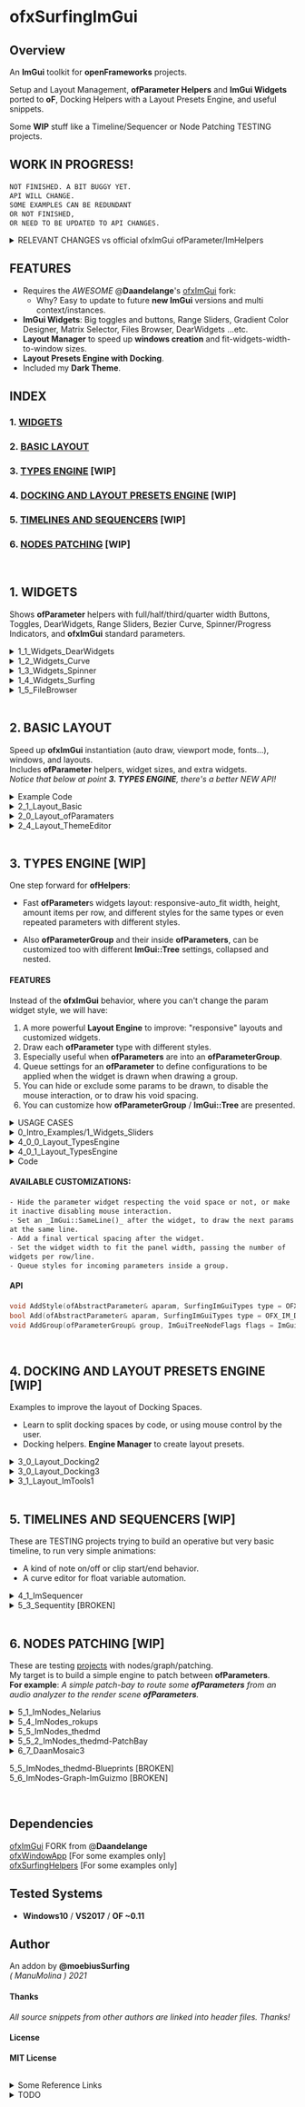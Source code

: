 ofxSurfingImGui
=============================

## Overview

An **ImGui** toolkit for **openFrameworks** projects.  

Setup and Layout Management, **ofParameter Helpers** and **ImGui Widgets** ported to **oF**, Docking Helpers with a Layout Presets Engine, and useful snippets.  

Some **WIP** stuff like a Timeline/Sequencer or Node Patching TESTING projects.   

## WORK IN PROGRESS!

```
NOT FINISHED. A BIT BUGGY YET.
API WILL CHANGE.  
SOME EXAMPLES CAN BE REDUNDANT  
OR NOT FINISHED,  
OR NEED TO BE UPDATED TO API CHANGES.
```

<details>
  <summary>RELEVANT CHANGES vs official ofxImGui ofParameter/ImHelpers</summary>
  <p>

- Simplified and improved **oF Helpers** to use **ofParameters**. 
  * _ImHelpers.h_ has been rewritten to _ofxSurfing_ImGui_ofHelpers.h_.
  * Now the _ofParameter_ widgets, _Windows_ and _Group/Trees_ are more customizable. 
  * Removed all the old internal _Windows/Tree_, _WindowOpen/Settings_ and _GetUniqueName_ methods from **ofxImGui**. 
  * Currently using a _PushId()/PopID()_ approach on each widget.  
    
- **NEW: _Layout/Styles Management_.**
- **NEW: _Docking helpers with an Engine for Layout Presets_.**
    </p>
    </details>

## FEATURES

* Requires the _AWESOME_ @**Daandelange**'s [ofxImGui](https://github.com/Daandelange/ofxImGui/) fork: 
  - Why? Easy to update to future **new ImGui** versions and multi context/instances.
* **ImGui Widgets**: Big toggles and buttons, Range Sliders, Gradient Color Designer, Matrix Selector, Files Browser, DearWidgets ...etc.
* **Layout Manager** to speed up **windows creation** and fit-widgets-width-to-window sizes.
* **Layout Presets Engine with Docking**.
* Included my **Dark Theme**.

## INDEX

### 1. [WIDGETS](#1-widgets-1)

### 2. [BASIC LAYOUT](#2-layout-1)

### 3. [TYPES ENGINE](#3-types-engine-wip-1) [WIP]

### 4. [DOCKING AND LAYOUT PRESETS ENGINE](#4-docking-and-layout-presets-engine-wip-1) [WIP]

### 5. [TIMELINES AND SEQUENCERS](#5-timelines-and-sequencers-wip-1) [WIP]

### 6. [NODES PATCHING](#6-nodes-patching-wip-1) [WIP]

<BR>

## 1. WIDGETS

Shows **ofParameter** helpers with full/half/third/quarter width Buttons, Toggles, DearWidgets, Range Sliders, Bezier Curve, Spinner/Progress Indicators, and **ofxImGui** standard parameters.  

<details>
  <summary>1_1_Widgets_DearWidgets</summary>
  <p>

Includes Range Sliders with **ofParameters**, responsive Button/Toggles and the AWESOME [DearWidgets](https://github.com/soufianekhiat/DearWidgets) from **@soufianekhiat**.  
![image](/docs/1_1_Widgets_DearWidgets.PNG?raw=true "image")  
  </p>
</details>

<details>
  <summary>1_2_Widgets_Curve</summary>
  <p>

Includes Bezier Curves and usable timed Tween/Easing functions.  
![image](/docs/1_2_Widgets_Curve.PNG?raw=true "image")  
  </p>
</details>

<details>
  <summary>1_3_Widgets_Spinner</summary>
  <p>

Includes waiting and progress spinners.  
![image](/docs/1_3_Widgets_Spinner.gif?raw=true "image")  
  </p>
</details>

<details>
  <summary>1_4_Widgets_Surfing</summary>
  <p>

Includes a **matrix button clicker selector** linked to an **ofParameter<int>** (aka preset index), small tooltips, spin clicker, and the awesome gradient engine from [@galloscript](https://twitter.com/galloscript) from his [Github Gist](https://gist.github.com/galloscript/8a5d179e432e062550972afcd1ecf112).  
![image](/docs/1_4_Widgets_Surfing.PNG?raw=true "image")  
  </p>
</details>

<details>
  <summary>1_5_FileBrowser</summary>
  <p>

![image](/docs/1_5_FileBrowser.PNG?raw=true "image")  
  </p>
</details>

<BR>

## 2. BASIC LAYOUT

Speed up **ofxImGui** instantiation (auto draw, viewport mode, fonts...), windows, and layouts.  
Includes **ofParameter** helpers, widget sizes, and extra widgets.  
_Notice that below at point **3. TYPES ENGINE**, there's a better NEW API!_ 

<details>
  <summary>Example Code</summary>
  <p>

  ![image](/docs/2_1_2_Layout_Basic.PNG?raw=true "image")  

ofApp.h

```.cpp
#include "ofxSurfingImGui.h"

ofxSurfing_ImGui_Manager guiManager;

ofParameter<bool> bGui{ "Show Gui", true };

ofParameter<bool> bEnable{ "Enable", true };
ofParameter<bool> b1{ "b1", false };
ofParameter<bool> b2{ "b2", false };
ofParameter<bool> b3{ "b3", false };
```

ofApp.cpp

```.c++
void ofApp::setup() 
{ 
    guiManager.setup(); 
    // Instantiates and configures all the required ofxImGui stuff inside:
    // Font, theme, autodraw, layout store/recall, multi context/instances, ofParams Helpers and other customizations.
}

void ofApp::draw() 
{ 
    guiManager.begin();
    if (bGui) // -> This param makes the close button functional
    {
        guiManager.beginWindow("Window", (bool *)&bGui.get(), ImGuiWindowFlags_None);
        {
            ofxImGuiSurfing::AddToggleRoundedButton(bEnable);
            if (bEnable)
            {
                // Precalculate common widgets sizes to fit current window, "to be responsive".
                float _w1 = ofxImGuiSurfing::getWidgetsWidth(1); // 1 widget full width
                float _w2 = ofxImGuiSurfing::getWidgetsWidth(2); // 2 widgets half width
                float _w3 = ofxImGuiSurfing::getWidgetsWidth(3); // 3 widgets third width
                float _w4 = ofxImGuiSurfing::getWidgetsWidth(4); // 4 widgets quarter width
                float _h = ofxImGuiSurfing::getWidgetsHeightRelative(); // one unit height relative to ImGui theme

                //-

                /* Draw RAW ImGui or SurfingWidgets with ofParameters */

                // One widget full with and theme height. The callback is handled by the param listeners.
                ofxImGuiSurfing::AddBigToggle(b1); 

                // Two widgets same line/row with the 50% of window panel width 
                if (ofxImGuiSurfing::AddBigButton(b2, _w2, _h)) {
                  /* This acts as callback. No parameter listener required. */
                }
                ImGui::SameLine();
                if (ofxImGuiSurfing::AddBigButton(b3, _w2, _h)) {

                }

                // Or using raw ImGui
                // Three widgets and fit width in one line
                if (ImGui::Button("START", ImVec2(_w3, _h))) {}
                ImGui::SameLine();
                if (ImGui::Button("STOP", ImVec2(_w3, _h))) {}
                ImGui::SameLine();
                if (ImGui::Button("REPLAY", ImVec2(_w3, _h))) {}
            }
        }
        guiManager.endWindow();
    }
    guiManager.end();
}
```
</p>
</details>

<details>
  <summary>2_1_Layout_Basic</summary>
  <p>

![image](/docs/2_1_Layout_Basic.PNG?raw=true "image")  
  </p>
</details>

<details>
  <summary>2_0_Layout_ofParamaters</summary>
  <p>

Includes **ofParameter** and **ofParameterGroup** helpers and customize how groups are presented: collapsed/expanded, hidden header, **ImGui::Tree/ImGui::TreeEx** ...etc.  
[BROKEN]  
![image](/docs/2_0_Layout_ofParamaters.gif?raw=true "image")  
  </p>
</details>

<details>
  <summary>2_4_Layout_ThemeEditor</summary>
  <p>

This is a helper for tweaking your Themes: testings sizes, layout, and colors, and alternate fonts.  

Notice that you need to export the newly modified theme code through the clipboard and paste it to a new function/theme manually.  
There's not an automatic-fully-functional, save preset/load theme designer!  
![image](/docs/2_4_Layout_ThemeEditor.PNG?raw=true "image")  
  </p>
</details>

<BR>

## 3. TYPES ENGINE [WIP]

One step forward for **ofHelpers**:  

* Fast **ofParameter**s widgets layout: responsive-auto_fit width, height, amount items per row, and different styles for the same types or even repeated parameters with different styles.  

* Also **ofParameterGroup** and their inside **ofParameters**, can be customized too with different **ImGui::Tree** settings, collapsed and nested.  

#### FEATURES

Instead of the **ofxImGui** behavior, where you can't change the param widget style, we will have:  
1. A more powerful **Layout Engine** to improve: "responsive" layouts and customized widgets.  
2. Draw each **ofParameter** type with different styles. 
3. Especially useful when **ofParameters** are into an **ofParameterGroup**.  
4. Queue settings for an **ofParameter** to define configurations to be applied when the widget is drawn when drawing a group. 
5. You can hide or exclude some params to be drawn, to disable the mouse interaction, or to draw his void spacing. 
6. You can customize how **ofParameterGroup** / **ImGui::Tree** are presented.

<details>
  <summary>USAGE CASES</summary>
  <p>

**CASE 1**:  
_Draw an **ofParameter<float>** as slider (default), drag number or/and +/- stepper box._  

**CASE 2**:  
_Draw an **ofParameter<bool>** as a check box (default), or as a big toggle button with custom dimensions._  

**CASE 3**:  
_You added an **ofParameter<bool>** inside an **ofParameterGroup**. Add a style for the type of widget. You want to customize how it will be drawn (instead of using the default style), but when the group is rendered._  
  </p>
</details>

<details>
  <summary>0_Intro_Examples/1_Widgets_Sliders</summary>
  <p>

![image](/docs/1_Widgets_Sliders.PNG?raw=true "image")  
  </p>
</details>

<details>
  <summary>4_0_0_Layout_TypesEngine</summary>
  <p>

![image](/docs/4_0_0_Layout_TypesEngine.PNG?raw=true "image")  
  </p>
</details>

<details>
  <summary>4_0_1_Layout_TypesEngine</summary>
  <p>

![image](/docs/4_0_1_Layout_TypesEngine.PNG?raw=true "image")  
  </p>
</details>

<details>
  <summary>Code</summary>
  <p>

ofApp.h

```.cpp

```

ofApp.cpp

```.cpp

```
</p>
</details>

#### AVAILABLE CUSTOMIZATIONS:

    - Hide the parameter widget respecting the void space or not, or make it inactive disabling mouse interaction.  
    - Set an _ImGui::SameLine()_ after the widget, to draw the next params at the same line.  
    - Add a final vertical spacing after the widget.  
    - Set the widget width to fit the panel width, passing the number of widgets per row/line.  
    - Queue styles for incoming parameters inside a group.  

#### API

```c++
void AddStyle(ofAbstractParameter& aparam, SurfingImGuiTypes type = OFX_IM_DEFAULT, bool bSameLine = false, int amtPerRow = 1, int spacing = -1);
bool Add(ofAbstractParameter& aparam, SurfingImGuiTypes type = OFX_IM_DEFAULT, bool bSameLine = false, int amtPerRow = 1, int spacing = -1);
void AddGroup(ofParameterGroup& group, ImGuiTreeNodeFlags flags = ImGuiTreeNodeFlags_None, SurfingImGuiTypesGroups typeGroup = OFX_IM_GROUP_DEFAULT);
```

<BR>

## 4. DOCKING AND LAYOUT PRESETS ENGINE [WIP]

Examples to improve the layout of Docking Spaces. 

* Learn to split docking spaces by code, or using mouse control by the user.
* Docking helpers. **Engine Manager** to create layout presets.
<details>
  <summary>3_0_Layout_Docking2</summary>
  <p>

#### LAYOUT PRESETS ENGINE

* Fast adding of windows to the **Gui Manager**.
* Auto populates **Control Panels** to handle layout presets.
* Cute workflow for Management.
* You can add extra parameters to the presets too. 

![image](/docs/3_0_Layout_Docking2.gif?raw=true "gif")  
  </p>
</details>

<details>
  <summary>3_0_Layout_Docking3</summary>
  <p>

This example shows how to populate many ImGui windows from different scopes on the same viewport.  
Uses different approaches: from ofApp, from an add-on/class, or with Surfing Layout tools as guiManager.  
Also useful to check viewport modes, docking merging windows or autodraw modes.  

![image](/docs/3_0_Layout_Docking3.PNG?raw=true "png")  
  </p>
</details>

<details>
  <summary>3_1_Layout_ImTools1</summary>
  <p>

Uses [ImTools](https://github.com/aiekick/ImTools) from **@aiekick**: "_ It's a class for manage docking panes in an easy way, display (panes, menu, pane dialog), load/save, auto layout, etc..._". **WIP** porting to use into my oF projects.  

An alternative to my Docking Layout Engine but without presets and with more development required.  
Nice to learn about ImGui Docking.  

![image](/docs/3_1_Layout_ImTools1.PNG?raw=true "image")  
  </p>
</details>

<BR>

## 5. TIMELINES AND SEQUENCERS [WIP]

These are TESTING projects trying to build an operative but very basic timeline, to run very simple animations:  

* A kind of note on/off or clip start/end behavior.
* A curve editor for float variable automation. 

<details>
  <summary>4_1_ImSequencer</summary>
  <p>

Using [ImGuizmo](https://github.com/CedricGuillemet/ImGuizmo)  
Still very raw yet, not functional: I need to [finish](https://github.com/CedricGuillemet/ImGuizmo/issues/185) the engine to read the values when frames are playing.  
![image](/docs/4_1_ImSequencer.PNG?raw=true "image")  
  </p>
</details>

<details>
  <summary>5_3_Sequentity [BROKEN]</summary>
  <p>
  
Using [Sequentity](https://github.com/alanjfs/sequentity). It's being hard to port because of some dependencies...
  </p>
</details>

<BR>

## 6. NODES PATCHING [WIP]

These are testing [projects](https://github.com/ocornut/imgui/issues/306) with nodes/graph/patching.  
My target is to build a simple engine to patch between **ofParameters**.  
**For example**: _A simple patch-bay to route some **ofParameters** from an audio analyzer to the render scene **ofParameters**._   

<details>
  <summary>5_1_ImNodes_Nelarius</summary>
  <p>

Using [Nelarius/imnodes](https://github.com/Nelarius/imnodes)  
![image](/docs/5_1_ImNodes_Nelarius.PNG?raw=true "image")  
  </p>
</details>

<details>
  <summary>5_4_ImNodes_rokups</summary>
  <p>

Using [rokups/ImNodes](https://github.com/rokups/ImNodes)  
![image](/docs/5_4_ImNodes_rokups.PNG?raw=true "image")  
  </p>
</details>

<details>
  <summary>5_5_ImNodes_thedmd</summary>
  <p>

Using [thedmd/imgui-node-editor](https://github.com/thedmd/imgui-node-editor)  
![image](/docs/5_5_ImNodes_thedmd.PNG?raw=true "image")  
  </p>
</details>

<details>
  <summary>5_5_2_ImNodes_thedmd-PatchBay</summary>
  <p>

[**WIP**] Using [ofxPatchbayParams](https://github.com/moebiussurfing/ofxPatchbayParams)  
![image](/docs/5_5_2_ImNodes_thedmd-PatchBay.PNG?raw=true "image")  
  </p>
</details>

<details>
  <summary>6_7_DaanMosaic3</summary>
  <p>

Example code by [@Daandelange](https://github.com/Daandelange). Using [ofxVisualProgramming stuff](https://github.com/d3cod3/ofxVisualProgramming)  
![image](/docs/6_7_DaanMosaic3.PNG?raw=true "image")  
  </p>
</details>

5_5_ImNodes_thedmd-Blueprints [BROKEN]  
5_6_ImNodes-Graph-ImGuizmo [BROKEN]  

<BR>

## Dependencies
[ofxImGui](https://github.com/Daandelange/ofxImGui/) FORK from @**Daandelange**  
[ofxWindowApp](https://github.com/moebiussurfing/ofxWindowApp) [For some examples only]  
[ofxSurfingHelpers](https://github.com/moebiussurfing/ofxSurfingHelpers) [For some examples only]  

## Tested Systems
- **Windows10** / **VS2017** / **OF ~0.11**

## Author
An addon by **@moebiusSurfing**  
*( ManuMolina ) 2021*  

#### Thanks
_All source snippets from other authors are linked into header files. Thanks!_

#### License
**MIT License**

<BR>

<details>
  <summary>Some Reference Links</summary>
  <p>

https://github.com/HankiDesign/awesome-dear-imgui -> Collected widgets  
https://github.com/soufianekhiat/DearWidgets -> Cute widgets already included  
https://github.com/yumataesu/ImGui_Widgets -> oF ready widgets  
https://github.com/aiekick/ImTools/tree/main/LayoutManager  
https://github.com/Organic-Code/ImTerm -> Interesting terminal to look into  
https://github.com/d3cod3/ofxVisualProgramming -> oF node patched system  
https://github.com/d3cod3/Mosaic -> oF node patched system  
https://github.com/mnesarco/imgui_sugar/blob/main/imgui_sugar.hpp -> macros  
https://github.com/njazz/AutomationCurveEditor  
https://github.com/leiradel/ImGuiAl  

  </p>
</details>

<details>
  <summary>TODO</summary>
  <p>

* Fix Bugs on all the ofParameter Helpers/Styles/Docking sections.
* Create some selected examples to simplify learning.
* Add more ImGui raw widgets/add-ons with examples.
* Convert some widgets to ofParameters.
  </p>
</details>
